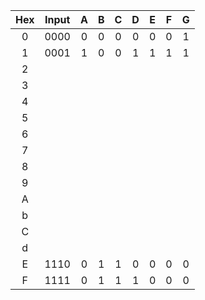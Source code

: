 

| **Hex** | **Input** | **A** | **B** | **C** | **D** | **E** | **F** | **G** |
| :-: | :-: | :-: | :-: | :-: | :-: | :-: | :-: | :-: |
| 0 | 0000 | 0 | 0 | 0 | 0 | 0 | 0 | 1 |
| 1 | 0001 | 1 | 0 | 0 | 1 | 1 | 1 | 1 |
| 2 |      |   |   |   |   |   |   |   |
| 3 |      |   |   |   |   |   |   |   |
| 4 |      |   |   |   |   |   |   |   |
| 5 |      |   |   |   |   |   |   |   |
| 6 |      |   |   |   |   |   |   |   |
| 7 |      |   |   |   |   |   |   |   |
| 8 |      |   |   |   |   |   |   |   |
| 9 |      |   |   |   |   |   |   |   |
| A |      |   |   |   |   |   |   |   |
| b |      |   |   |   |   |   |   |   |
| C |      |   |   |   |   |   |   |   |
| d |      |   |   |   |   |   |   |   |
| E | 1110 | 0 | 1 | 1 | 0 | 0 | 0 | 0 |
| F | 1111 | 0 | 1 | 1 | 1 | 0 | 0 | 0 |
